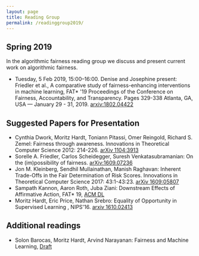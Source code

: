 ```yaml
---
layout: page
title: Reading Group 
permalink: /readinggroup2019/
---
```

## Spring 2019

In the algorithmic fairness reading group we discuss and present current work on algorithmic fairness.

- Tuesday, 5 Feb 2019, 15:00–16:00. Denise and Josephine present: Friedler et al., A comparative study of fairness-enhancing interventions in machine learning, FAT\* '19 Proceedings of the Conference on Fairness, Accountability, and Transparency. Pages 329-338 Atlanta, GA, USA — January 29 - 31, 2019. [arxiv:1802.04422](https://arxiv.org/abs/1802.04422)

## Suggested Papers for Presentation

- Cynthia Dwork, Moritz Hardt, Toniann Pitassi, Omer Reingold, Richard S. Zemel:
Fairness through awareness. Innovations in Theoretical Computer Science 2012: 214-226. [arXiv 1104:3913](https://arxiv.org/abs/1104.3913)
- Sorelle A. Friedler, Carlos Scheidegger, Suresh Venkatasubramanian: On the (im)possibility of fairness. [arXiv:1609.07236](https://arxiv.org/abs/1609.07236)
- Jon M. Kleinberg, Sendhil Mullainathan, Manish Raghavan: Inherent Trade-Offs in the Fair Determination of Risk Scores. Innovations in Theoretical Computer Science 2017: 43:1-43:23. [arXiv 1609:05807](https://arxiv.org/abs/1609.05807)
- Sampath Kannon, Aaron Roth, Juba Ziani: Downstream Effects of Affirmative Action, FAT\* 19, [ACM DL](https://dl.acm.org/authorize.cfm?key=N675475)
- Moritz Hardt, Eric Price, Nathan Srebro: Equality of Opportunity in Supervised Learning
, NIPS'16. [arxiv 1610.02413](https://arxiv.org/abs/1610.02413)

## Additional readings

- Solon Barocas, Moritz Hardt, Arvind Narayanan: Fairness and Machine Learning, [Draft](https://fairmlbook.org/pdf/fairmlbook.pdf)

